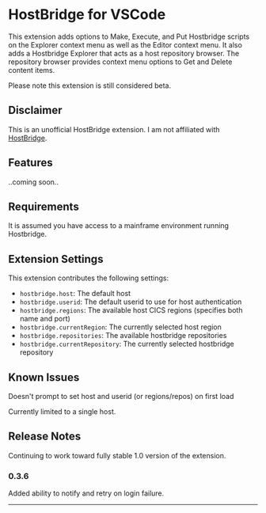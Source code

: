 # HostBridge for VSCode

This extension adds options to Make, Execute, and Put Hostbridge scripts on the Explorer context menu as well as the Editor context menu.  It also adds a Hostbridge Explorer that acts as a host repository browser.  The repository browser provides context menu options to Get and Delete content items.

Please note this extension is still considered beta.

## Disclaimer
This is an unofficial HostBridge extension.  I am not affiliated with [HostBridge](http://www.hostbridge.com).

## Features

..coming soon..

## Requirements

It is assumed you have access to a mainframe environment running Hostbridge.

## Extension Settings

This extension contributes the following settings:

* `hostbridge.host`: The default host
* `hostbridge.userid`: The default userid to use for host authentication
* `hostbridge.regions`: The available host CICS regions (specifies both name and port)
* `hostbridge.currentRegion`: The currently selected host region
* `hostbridge.repositories`: The available hostbridge repositories
* `hostbridge.currentRepository`: The currently selected hostbridge repository

## Known Issues

Doesn't prompt to set host and userid (or regions/repos) on first load

Currently limited to a single host.

## Release Notes

Continuing to work toward fully stable 1.0 version of the extension.

### 0.3.6

Added ability to notify and retry on login failure.



-----------------------------------------------------------------------------------------------------------
